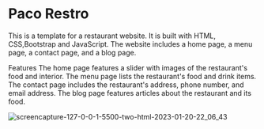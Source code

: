 # Paco Restro

This is a template for a restaurant website. It is built with HTML, CSS,Bootstrap and JavaScript. The website includes a home page, a menu page, a contact page, and a blog page.

Features
The home page features a slider with images of the restaurant's food and interior.
The menu page lists the restaurant's food and drink items.
The contact page includes the restaurant's address, phone number, and email address.
The blog page features articles about the restaurant and its food.


![screencapture-127-0-0-1-5500-two-html-2023-01-20-22_06_43](https://user-images.githubusercontent.com/61225988/216783331-39620c0a-9100-4b81-909c-b138f93d13a7.png)
